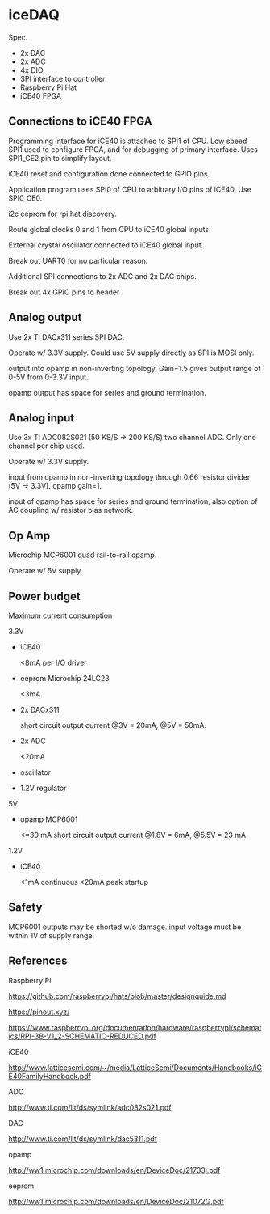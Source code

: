iceDAQ
======

Spec.

* 2x DAC
* 2x ADC
* 4x DIO
* SPI interface to controller
* Raspberry Pi Hat
* iCE40 FPGA

Connections to iCE40 FPGA
-------------------------

Programming interface for iCE40 is attached to SPI1 of CPU.  Low speed SPI1 used to configure FPGA, and for debugging of primary interface.  Uses SPI1_CE2 pin to simplify layout.

iCE40 reset and configuration done connected to GPIO pins.

Application program uses SPI0 of CPU to arbitrary I/O pins of iCE40.  Use SPI0_CE0.

i2c eeprom for rpi hat discovery.

Route global clocks 0 and 1 from CPU to iCE40 global inputs

External crystal oscillator connected to iCE40 global input.

Break out UART0 for no particular reason.

Additional SPI connections to 2x ADC and 2x DAC chips.

Break out 4x GPIO pins to header

Analog output
-------------

Use 2x TI DACx311 series SPI DAC.

Operate w/ 3.3V supply.  Could use 5V supply directly as SPI is MOSI only.

output into opamp in non-inverting topology.  Gain=1.5 gives output range of 0-5V from 0-3.3V input.

opamp output has space for series and ground termination.

Analog input
------------

Use 3x TI ADC082S021 (50 KS/S -> 200 KS/S) two channel ADC.  Only one channel per chip used.

Operate w/ 3.3V supply.

input from opamp in non-inverting topology through 0.66 resistor divider (5V -> 3.3V).
opamp gain=1.

input of opamp has space for series and ground termination, also option of AC coupling w/ resistor bias network.

Op Amp
------

Microchip MCP6001 quad rail-to-rail opamp.

Operate w/ 5V supply.


Power budget
------------

Maximum current consumption

3.3V

* iCE40

  <8mA per I/O driver

* eeprom Microchip 24LC23

  <3mA

* 2x DACx311

  short circuit output current @3V = 20mA, @5V = 50mA.

* 2x ADC

  <20mA

* oscillator
* 1.2V regulator

5V

* opamp MCP6001

  <=30 mA
  short circuit output current @1.8V = 6mA, @5.5V = 23 mA

1.2V

* iCE40

  <1mA continuous
  <20mA peak startup

Safety
------

MCP6001 outputs may be shorted w/o damage.  input voltage must be within 1V of supply range.


References
----------

Raspberry Pi

https://github.com/raspberrypi/hats/blob/master/designguide.md

https://pinout.xyz/

https://www.raspberrypi.org/documentation/hardware/raspberrypi/schematics/RPI-3B-V1_2-SCHEMATIC-REDUCED.pdf

iCE40

http://www.latticesemi.com/~/media/LatticeSemi/Documents/Handbooks/iCE40FamilyHandbook.pdf

ADC

http://www.ti.com/lit/ds/symlink/adc082s021.pdf

DAC

http://www.ti.com/lit/ds/symlink/dac5311.pdf

opamp

http://ww1.microchip.com/downloads/en/DeviceDoc/21733j.pdf

eeprom

http://ww1.microchip.com/downloads/en/DeviceDoc/21072G.pdf
